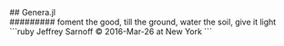 <HEAD>
<link rel="stylesheet" href="css/styles.css" type="text/css">

</HEAD>
<BODY>
## Genera.jl
<div class="social">
######### foment the good, till the ground, water the soil, give it light
</div>
```ruby
                                                       Jeffrey Sarnoff © 2016-Mar-26 at New York
```

</BODY>
